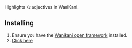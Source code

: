 Highlights な adjectives in WaniKani.

## Installing

1. Ensure you have the [Wanikani open framework](https://community.wanikani.com/t/installing-wanikani-open-framework/28549)
   installed.
2. [Click here](https://github.com/quvide/wk-na-adjective/raw/main/main.user.js).
